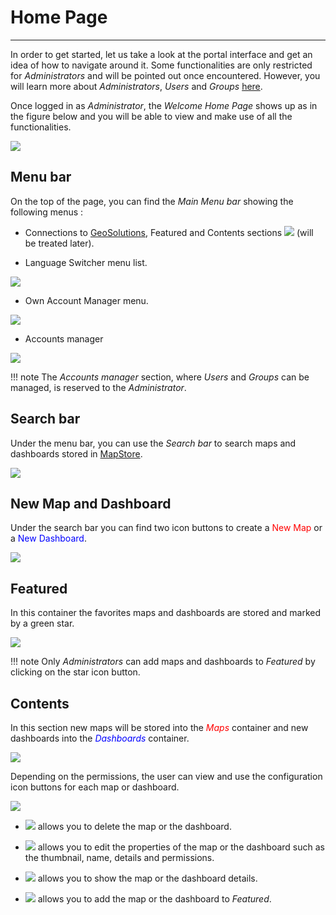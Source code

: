 # Home Page
*******************

In order to get started, let us take a look at the portal interface and get an idea of how to navigate around it. Some functionalities are only restricted for
*Administrators* and will be pointed out once encountered. However, you will learn more about *Administrators*, *Users* and *Groups* [here](managing-users-and-groups.md).

Once logged in as *Administrator*, the *Welcome Home Page* shows up as in the figure below and you will be able to view and make use of all the functionalities.

<img src="../img/home-page/home-page.jpg" class="ms-docimage" />

Menu bar
--------

On the top of the page, you can find the *Main Menu bar* showing the following menus :

* Connections to [GeoSolutions](https://www.geo-solutions.it/), Featured and Contents sections <img src="../img/home-page/connections.jpg" class="ms-docbutton" style="max-height:20px;"/> (will be treated later).

* Language Switcher menu list.

<img src="../img/home-page/language-switcher.jpg" class="ms-docimage"  style="max-width:200px;"/>

* Own Account Manager menu.

<img src="../img/home-page/own-account.jpg" class="ms-docimage"  style="max-width:200px;"/>

* Accounts manager

<img src="../img/home-page/manage-accounts.jpg" class="ms-docimage"  style="max-width:200px;"/>

!!! note
    The *Accounts manager* section, where *Users* and *Groups* can be managed, is reserved to the *Administrator*.

Search bar
------------

Under the menu bar, you can use the *Search bar* to search maps and dashboards stored in [MapStore](https://mapstore.geo-solutions.it/mapstore/#/).

<img src="../img/home-page/search-bar.jpg" class="ms-docimage"  style="max-width:500px;"/>

New Map and Dashboard
---------------------

Under the search bar you can find two icon buttons to create a <span style="color:red">New Map</span> or a <span style="color:blue">New Dashboard</span>.

<img src="../img/home-page/map-dash.jpg" class="ms-docimage"/>

Featured
--------

In this container the favorites maps and dashboards are stored and marked by a green star.

<img src="../img/home-page/featured.jpg" class="ms-docimage"/>

!!! note
    Only *Administrators* can add maps and dashboards to *Featured* by clicking on the star icon button.

Contents
--------

In this section new maps will be stored into the <span style="color:red">*Maps* </span>container and new dashboards into the <span style="color:blue">*Dashboards* </span>container.

<img src="../img/home-page/contents.jpg" class="ms-docimage"/>

Depending on the permissions, the user can view and use the configuration icon buttons for each map or dashboard.

<img src="../img/home-page/config.jpg" class="ms-docimage"/>

* <img src="../img/button/delete.jpg" class="ms-docbutton"/> allows you to delete the map or the dashboard.

* <img src="../img/button/properties.jpg" class="ms-docbutton"/> allows you to edit the properties of the map or the dashboard such as the thumbnail, name, details and permissions.

* <img src="../img/button/details.jpg" class="ms-docbutton"/> allows you to show the map or the dashboard details.

* <img src="../img/button/add-featured.jpg" class="ms-docbutton"/> allows you to add the map or the dashboard to *Featured*.
